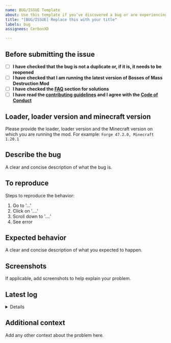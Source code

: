 ```yaml
---
name: BUG/ISSUE Template
about: Use this template if you’ve discovered a bug or are experiencing an issue.
title: "[BUG/ISSUE] Replace this with your title"
labels: bug
assignees: CerbonXD

---
```


## Before submitting the issue

- [ ] **I have checked that the bug is not a duplicate or, if it is, it needs to be reopened**
- [ ] **I have checked that I am running the latest version of Bosses of Mass Destruction Mod**
- [ ] **I have checked the [FAQ](https://github.com/CERBON-MODS/Bosses-of-Mass-Destruction-FORGE/blob/master/FAQ.md) section for solutions**
- [ ] **I have read the [contributing guidelines](https://github.com/CERBON-MODS/Bosses-of-Mass-Destruction-FORGE/blob/master/CONTRIBUTING.md#issues) and I agree with the [Code of Conduct](https://github.com/CERBON-MODS/Bosses-of-Mass-Destruction-FORGE/blob/master/CODE_OF_CONDUCT.md)**

## Loader, loader version and minecraft version
Please provide the loader, loader version and the Minecraft version on which you are running the mod. For example: `Forge 47.2.0, Minecraft 1.20.1`

## Describe the bug
A clear and concise description of what the bug is.

## To reproduce
Steps to reproduce the behavior:
1. Go to '...'
2. Click on '....'
3. Scroll down to '....'
4. See error

## Expected behavior
A clear and concise description of what you expected to happen.

## Screenshots
If applicable, add screenshots to help explain your problem.

## Latest log

<details>

```
Please paste the latest log here. You can find it by opening the folder where Minecraft is installed, searching for the "logs" folder, opening the "latest.log" file, and copying its content. 
```

</details>

## Additional context
Add any other context about the problem here.
